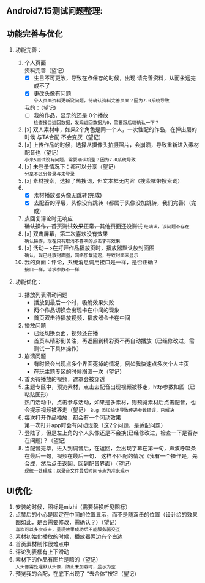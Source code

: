 ## Android7.15测试问题整理:
## 功能完善与优化
1. 功能完善：
	1. 个人页面  
		资料完善（望记）
		- [x] 生日不可更改，导致在点保存的时候，出现 请完善资料，从而永远完成不了 
		- [x] 更改头像有问题  
    	`个人页面资料更新没问题，待确认资料完善页面？因为7.0系统导致`
    	
    	我的：（望记)
		- [ ] 我的作品，显示的还是 0个播放  
		`检查接口返回数据，发现返回数据为0，需要跟后端确认一下？`
	2. [x] 双人素材中，如果2个角色是同一个人，一次性配的作品，在弹出层的时候 与TA合配 不会变灰（望记）
	3. [x] 上传作品的时候，选择从摄像头拍摄照片，会崩溃，导致重新进入素材配音也（望记)  
	  `小米5测试没有问题，需要确认机型？因为7.0系统导致`
	5. [x] 未登录情况下：都可以分享（望记）  
	  `分享不区分登录与未登录`
	6. [x] 素材搜索，选择了热搜词，但文本框无内容（搜索框带搜索词）
	7. - [x] 素材播放器头像无跳转(完成)  
	   - [x] 去配音的浮层，头像没有跳转（都属于头像没加跳转，我们完善）(完成)
	8. 点回复评论时无响应  
	  ~~确认操作，首页测试效果正常，其他页面还没测试~~ `经确认，该问题不存在`
	9. [x] 双击屏幕，第二次喜欢没有效果  
	  `确认操作，现在只有取消不喜欢的点击才有效果`
	10. [x] 活动－>在打开作品播放页时，播放器默认放封面图  
	  `确认，现已经放封面图，网络加载延迟，导致封面未显示`
	11. 我的页面：评论，系统消息调用接口是一样，是否正确？  
	  `接口一样，请求参数不一样`  
	  
2. 功能优化：
	1. 播放列表滑动问题  
		* 播放到最后一个时，吸附效果失败  
		* 两个作品切换会出现卡在中间的现象  
		* 首页双击待播放视频，播放器会卡在中间
	2. 播放问题  
		* 已经切换页面，视频还在播
		* 首页从精彩到关注，再返回到精彩页不再自动播放（已经修改过，需测试一下具体操作）
	3. 崩溃问题
		* 有时候会出现点多个界面死掉的情况，例如我快速点多次个人主页
		* 在玩主题专区的时候崩溃一次（望记）
	4. 首页待播放的视频，遮罩会被穿透
	5. 主题专区中，预览素材，点击去配音出现视频被移走，http参数如图（已粘贴图形)  
  	    热门活动中，点击参与活动，如果是多素材，则预览素材后点击配音，也会提示视频被移走（望记）
  	    `Bug 添加统计导致传递参数错误，已解决`
	6. 每次打开作品播放，都会有一个闪动效果  
	    第一次打开app时会有闪动现象（这2个问题，是适配问题）
	7. 登陆了，但是左上角的个人头像还是不会换(已经修改过，检查一下是否存在问题)？（望记)  
	8. 当配音完毕，进入到调音后，在返回，会出现字幕在第一句，声波呼吸条在最后一句，视频在最后一句，
        这样不匹配的情况（我有一个操作是，先合成，然后点击返回，回到配音界面）（望记）  
        `现统一处理成：以录音文件最后时间节点为准来现示`

## UI优化:
1. 安装的时候，图标是mizhi（需要替换听见图标）
2. 点赞后的小心是固定在中间的位置显示，而不是随双击的位置（设计给的效果图如此，是否需要修改，需确认？）（望记）  
	`喜欢可以多次点击，呈现效果成功后不能服务器交互`
3. 素材初始化播放的时候，播放器两边有个白边
4. 首页素材制作很难点中
5. 评论列表框有上下滑动
6. 素材下的作品有图片是暗的（望记）  
   `人头像需处理默认头像，防止未加载时，显示为空`
7. 预览我的合配，在底下出现了 “去合体”按钮（望记）
